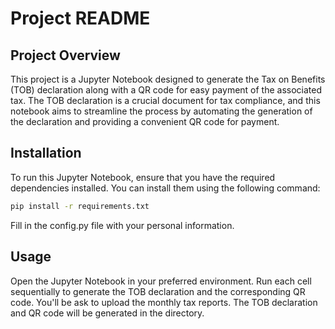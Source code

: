 # Project README

## Project Overview

This project is a Jupyter Notebook designed to generate the Tax on Benefits (TOB) declaration along with a QR code for easy payment of the associated tax. The TOB declaration is a crucial document for tax compliance, and this notebook aims to streamline the process by automating the generation of the declaration and providing a convenient QR code for payment.

## Installation

To run this Jupyter Notebook, ensure that you have the required dependencies installed. You can install them using the following command:

```bash
pip install -r requirements.txt
```

Fill in the config.py file with your personal information.


## Usage
Open the Jupyter Notebook in your preferred environment.
Run each cell sequentially to generate the TOB declaration and the corresponding QR code. You'll be ask to upload the monthly tax reports.
The TOB declaration and QR code will be generated in the directory.

